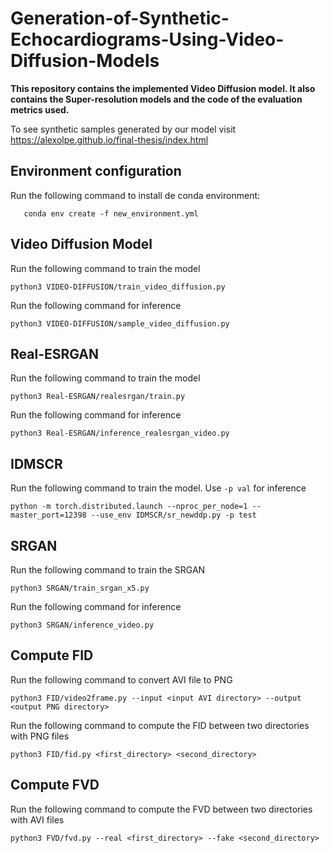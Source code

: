 # Generation-of-Synthetic-Echocardiograms-Using-Video-Diffusion-Models
<TOC>

**This repository contains the implemented Video Diffusion model. It also contains the Super-resolution models and the code of the evaluation metrics used.**

To see synthetic samples generated by our model visit https://alexolpe.github.io/final-thesis/index.html


## Environment configuration
Run the following command to install de conda environment:
```shell
   conda env create -f new_environment.yml
```


## Video Diffusion Model
Run the following command to train the model
```shell
python3 VIDEO-DIFFUSION/train_video_diffusion.py
```

Run the following command for inference
```shell
python3 VIDEO-DIFFUSION/sample_video_diffusion.py
```

## Real-ESRGAN
Run the following command to train the model
```shell
python3 Real-ESRGAN/realesrgan/train.py
```

Run the following command for inference
```shell
python3 Real-ESRGAN/inference_realesrgan_video.py
```

## IDMSCR

Run the following command to train the model. Use ```-p val``` for inference
```shell
python -m torch.distributed.launch --nproc_per_node=1 --master_port=12398 --use_env IDMSCR/sr_newddp.py -p test
```

## SRGAN
Run the following command to train the SRGAN
```shell
python3 SRGAN/train_srgan_x5.py
```

Run the following command for inference
```shell
python3 SRGAN/inference_video.py
```

## Compute FID
Run the following command to convert AVI file to PNG

   ```shell
  python3 FID/video2frame.py --input <input AVI directory> --output <output PNG directory>
   ```
Run the following command to compute the FID between two directories with PNG files

  ```shell
  python3 FID/fid.py <first_directory> <second_directory>
  ```

## Compute FVD
Run the following command to compute the FVD between two directories with AVI files

  ```shell
  python3 FVD/fvd.py --real <first_directory> --fake <second_directory>
  ```
